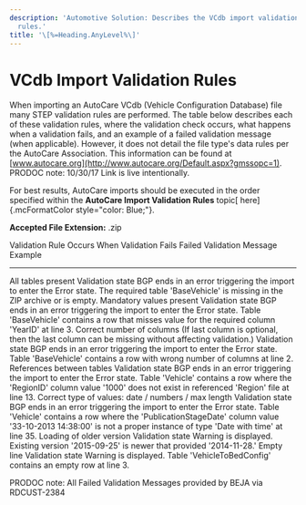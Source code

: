 ```yaml
---
description: 'Automotive Solution: Describes the VCdb import validation
  rules.'
title: '\[%=Heading.AnyLevel%\]'
---
```


VCdb Import Validation Rules
============================

When importing an AutoCare VCdb (Vehicle Configuration Database) file
many STEP validation rules are performed. The table below describes each
of these validation rules, where the validation check occurs, what
happens when a validation fails, and an example of a failed validation
message (when applicable). However, it does not detail the file type\'s
data rules per the AutoCare Association. This information can be found
at [www.autocare.org](http://www.autocare.org/Default.aspx?gmssopc=1).
PRODOC note: 10/30/17 Link is live intentionally.

For best results, AutoCare imports should be executed in the order
specified within the **AutoCare Import Validation Rules** topic[
here]{.mcFormatColor style="color: Blue;"}.

**Accepted File Extension:** .zip

  Validation Rule                                                                                                             Occurs             When Validation Fails                                                  Failed Validation Message Example
  --------------------------------------------------------------------------------------------------------------------------- ------------------ ---------------------------------------------------------------------- --------------------------------------------------------------------------------------------------------------------------------------------------------------------------
  All tables present                                                                                                          Validation state   BGP ends in an error triggering the import to enter the Error state.   The required table \'BaseVehicle\' is missing in the ZIP archive or is empty.
  Mandatory values present                                                                                                    Validation state   BGP ends in an error triggering the import to enter the Error state.   Table \'BaseVehicle\' contains a row that misses value for the required column \'YearID\' at line 3.
  Correct number of columns (If last column is optional, then the last column can be missing without affecting validation.)   Validation state   BGP ends in an error triggering the import to enter the Error state.   Table \'BaseVehicle\' contains a row with wrong number of columns at line 2.
  References between tables                                                                                                   Validation state   BGP ends in an error triggering the import to enter the Error state.   Table \'Vehicle\' contains a row where the \'RegionID\' column value \'1000\' does not exist in referenced \'Region\' file at line 13.
  Correct type of values: date / numbers / max length                                                                         Validation state   BGP ends in an error triggering the import to enter the Error state.   Table \'Vehicle\' contains a row where the \'PublicationStageDate\' column value \'33-10-2013 14:38:00\' is not a proper instance of type \'Date with time\' at line 35.
  Loading of older version                                                                                                    Validation state   Warning is displayed.                                                  Existing version \'2015-09-25\' is newer that provided \'2014-11-28.\'
  Empty line                                                                                                                  Validation state   Warning is displayed.                                                  Table \'VehicleToBedConfig\' contains an empty row at line 3.

PRODOC note: All Failed Validation Messages provided by BEJA via
RDCUST-2384
